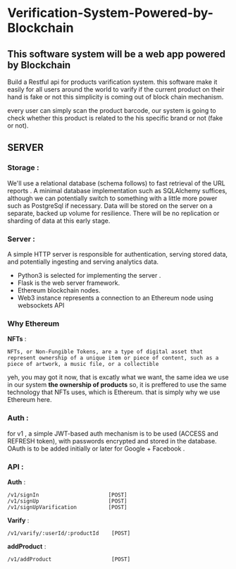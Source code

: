 # Verification-System-Powered-by-Blockchain

## This software system will be a web app powered by Blockchain 

Build a Restful api for products varification system. 
this software make it easily for all users around the world to varify if the current product on their hand is fake or not 
this simplicity is coming out of block chain mechanism.

every user can simply scan the product barcode, our system is going to check whether this product is related to the his specific brand or not (fake or not).

## SERVER 


### Storage : 
We'll use a relational database (schema follows) to fast retrieval of the URL reports . A minimal database implementation such as SQLAlchemy suffices, although we can potentially switch to something with a little more power such as PostgreSql if necessary. Data will be stored on the server on a separate, backed up volume for resilience. There will be no replication or sharding of data at this early stage.

### Server : 
A simple HTTP server is responsible for authentication, serving stored data, and potentially ingesting and serving analytics data.

- Python3 is selected for implementing the server . 
- Flask is the web server framework.
- Ethereum blockchain nodes.
- Web3 instance represents a connection to an Ethereum node using websockets API

### Why Ethereum
**NFTs** :
```
NFTs, or Non-Fungible Tokens, are a type of digital asset that represent ownership of a unique item or piece of content, such as a piece of artwork, a music file, or a collectible

``` 
yeh, you may got it now, that is excatly what we want, the same idea we use in our system **the ownership of products** 
so, it is preffered to use the same technology that NFTs uses, which is Ethereum. 
that is simply why we use Ethereum here.


### Auth : 
for v1 , a simple JWT-based auth mechanism is to be used (ACCESS and REFRESH token), with passwords encrypted and stored in the database. OAuth is to be added initially or later for Google + Facebook . 


### API : 

 **Auth** :
 ``` 
/v1/signIn                      [POST] 
/v1/signUp                      [POST]
/v1/signUpVarification          [POST]
```

 **Varify** :
 ``` 
/v1/varify/:userId/:productId    [POST] 
```

**addProduct** : 

```
/v1/addProduct                   [POST] 
```






